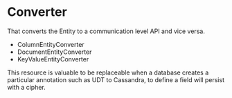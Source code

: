 # Converter

That converts the Entity to a communication level API and vice versa.

* ColumnEntityConverter
* DocumentEntityConverter
* KeyValueEntityConverter

This resource is valuable to be replaceable when a database creates a particular annotation such as UDT to Cassandra, to define a field will persist with a cipher.

